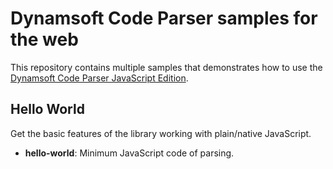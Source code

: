 # Dynamsoft Code Parser samples for the web

This repository contains multiple samples that demonstrates how to use the [Dynamsoft Code Parser JavaScript Edition](https://www.dynamsoft.com/code-parser/docs/introduction/?ver=latest).

## Hello World

Get the basic features of the library working with plain/native JavaScript.

* **hello-world**: Minimum JavaScript code of parsing. 